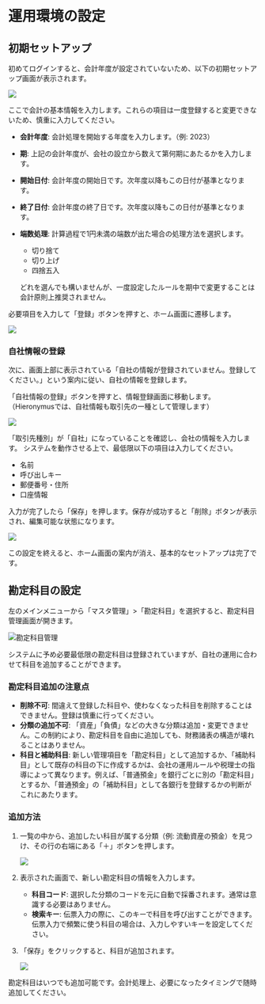 # 運用環境の設定

## 初期セットアップ

初めてログインすると、会計年度が設定されていないため、以下の初期セットアップ画面が表示されます。

![](images/初期セットアップ.png)

ここで会計の基本情報を入力します。これらの項目は一度登録すると変更できないため、慎重に入力してください。

*   **会計年度**: 会計処理を開始する年度を入力します。（例: 2023）
*   **期**: 上記の会計年度が、会社の設立から数えて第何期にあたるかを入力します。
*   **開始日付**: 会計年度の開始日です。次年度以降もこの日付が基準となります。
*   **終了日付**: 会計年度の終了日です。次年度以降もこの日付が基準となります。
*   **端数処理**: 計算過程で1円未満の端数が出た場合の処理方法を選択します。
    *   切り捨て
    *   切り上げ
    *   四捨五入

    どれを選んでも構いませんが、一度設定したルールを期中で変更することは会計原則上推奨されません。

必要項目を入力して「登録」ボタンを押すと、ホーム画面に遷移します。

![](images/初期ホーム.png)

### 自社情報の登録

次に、画面上部に表示されている「自社の情報が登録されていません。登録してください。」という案内に従い、自社の情報を登録します。

「自社情報の登録」ボタンを押すと、情報登録画面に移動します。（Hieronymusでは、自社情報も取引先の一種として管理します）

![](images/法人等基本情報(自社情報の登録).png)

「取引先種別」が「自社」になっていることを確認し、会社の情報を入力します。
システムを動作させる上で、最低限以下の項目は入力してください。

*   名前
*   呼び出しキー
*   郵便番号・住所
*   口座情報

入力が完了したら「保存」を押します。保存が成功すると「削除」ボタンが表示され、編集可能な状態になります。

![](images/法人等基本情報(自社情報の保存完了).png)

この設定を終えると、ホーム画面の案内が消え、基本的なセットアップは完了です。

## 勘定科目の設定

左のメインメニューから「マスタ管理」>「勘定科目」を選択すると、勘定科目管理画面が開きます。

![勘定科目管理](images/勘定科目管理.png)

システムに予め必要最低限の勘定科目は登録されていますが、自社の運用に合わせて科目を追加することができます。

### 勘定科目追加の注意点

*   **削除不可**: 間違えて登録した科目や、使わなくなった科目を削除することはできません。登録は慎重に行ってください。
*   **分類の追加不可**: 「資産」「負債」などの大きな分類は追加・変更できません。この制約により、勘定科目を自由に追加しても、財務諸表の構造が壊れることはありません。
*   **科目と補助科目**: 新しい管理項目を「勘定科目」として追加するか、「補助科目」として既存の科目の下に作成するかは、会社の運用ルールや税理士の指導によって異なります。例えば、「普通預金」を銀行ごとに別の「勘定科目」とするか、「普通預金」の「補助科目」として各銀行を登録するかの判断がこれにあたります。

### 追加方法

1.  一覧の中から、追加したい科目が属する分類（例: 流動資産の預金）を見つけ、その行の右端にある「＋」ボタンを押します。

    ![](images/勘定科目管理(追加預金).png)

2.  表示された画面で、新しい勘定科目の情報を入力します。

    *   **科目コード**: 選択した分類のコードを元に自動で採番されます。通常は意識する必要はありません。
    *   **検索キー**: 伝票入力の際に、このキーで科目を呼び出すことができます。伝票入力で頻繁に使う科目の場合は、入力しやすいキーを設定してください。

3.  「保存」をクリックすると、科目が追加されます。

    ![](images/勘定科目管理(追加預金保存).png)

勘定科目はいつでも追加可能です。会計処理上、必要になったタイミングで随時追加してください。